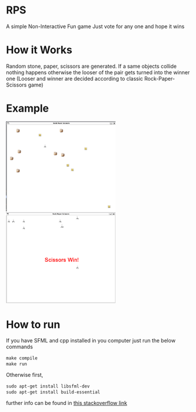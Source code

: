 # RPS
A simple Non-Interactive Fun game
Just vote for any one and hope it wins


# How it Works
Random stone, paper, scissors are generated. If a same objects collide nothing happens otherwise the looser of the pair gets turned into the winner one (Looser and winner are decided according to classic Rock-Paper-Scissors game)


# Example

<img src="Screenshots/OngoingGame.png" width="300">
<img src="Screenshots/ScissorsWinning.png " width="300">


# How to run

If you have SFML and cpp installed in you computer just run the below commands

```
make compile
make run
```

Otherwise first,

```
sudo apt-get install libsfml-dev
sudo apt-get install build-essential
```
further info can be found in [this stackoverflow link](https://stackoverflow.com/questions/30696114/how-to-install-sfml-in-ubuntu) 
